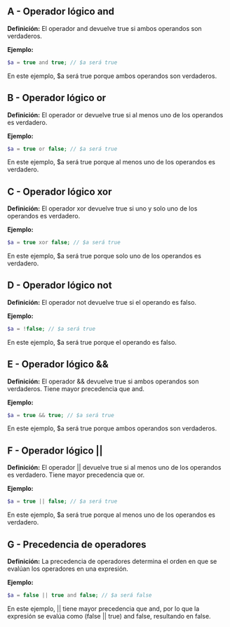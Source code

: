 ## A - Operador lógico and

**Definición:** El operador and devuelve true si ambos operandos son verdaderos.

**Ejemplo:**

```php
$a = true and true; // $a será true
```

En este ejemplo, $a será true porque ambos operandos son verdaderos.

## B - Operador lógico or

**Definición:** El operador or devuelve true si al menos uno de los operandos es verdadero.

**Ejemplo:**

```php
$a = true or false; // $a será true
```

En este ejemplo, $a será true porque al menos uno de los operandos es verdadero.

## C - Operador lógico xor

**Definición:** El operador xor devuelve true si uno y solo uno de los operandos es verdadero.

**Ejemplo:**

```php
$a = true xor false; // $a será true
```

En este ejemplo, $a será true porque solo uno de los operandos es verdadero.

## D - Operador lógico not

**Definición:** El operador not devuelve true si el operando es falso.

**Ejemplo:**

```php
$a = !false; // $a será true
```

En este ejemplo, $a será true porque el operando es falso.

## E - Operador lógico &&

**Definición:** El operador && devuelve true si ambos operandos son verdaderos. Tiene mayor precedencia que and.

**Ejemplo:**

```php
$a = true && true; // $a será true
```

En este ejemplo, $a será true porque ambos operandos son verdaderos.

## F - Operador lógico ||

**Definición:** El operador || devuelve true si al menos uno de los operandos es verdadero. Tiene mayor precedencia que or.

**Ejemplo:**

```php
$a = true || false; // $a será true
```

En este ejemplo, $a será true porque al menos uno de los operandos es verdadero.

## G - Precedencia de operadores

**Definición:** La precedencia de operadores determina el orden en que se evalúan los operadores en una expresión.

**Ejemplo:**

```php
$a = false || true and false; // $a será false
```

En este ejemplo, || tiene mayor precedencia que and, por lo que la expresión se evalúa como (false || true) and false, resultando en false.
